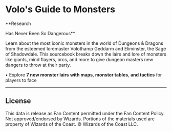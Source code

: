 # Volo's Guide to Monsters

**Research

 Has Never Been So Dangerous**

Learn about the most iconic monsters in the world of Dungeons & Dragons from the esteemed loremaster Volothamp Geddarm and Eliminster, the Sage of Shadowdale. This sourcebook breaks down the lairs and lore of monsters like giants, mind flayers, orcs, and more to give dungeon masters new dangers to throw at their party.

• Explore **7 new monster lairs** **with maps**, **monster tables**, **and tactics** for players to face

---

## License

This data is release as Fan Content permitted under the Fan Content Policy. Not approved/endorsed by Wizards. Portions of the materials used are property of Wizards of the Coast. © Wizards of the Coast LLC.
